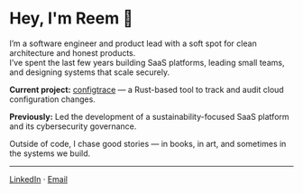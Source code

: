 # Hey, I'm Reem 👋

I’m a software engineer and product lead with a soft spot for clean architecture and honest products.  
I’ve spent the last few years building SaaS platforms, leading small teams, and designing systems that scale securely.  

**Current project:** [configtrace](https://github.com/reemabdullah/configtrace) — a Rust-based tool to track and audit cloud configuration changes.  

**Previously:** Led the development of a sustainability-focused SaaS platform and its cybersecurity governance.  

Outside of code, I chase good stories — in books, in art, and sometimes in the systems we build.

---

[LinkedIn](https://linkedin.com/in/reemalsobaiee) · [Email](mailto:reemalsobaiee@gmail.com)
